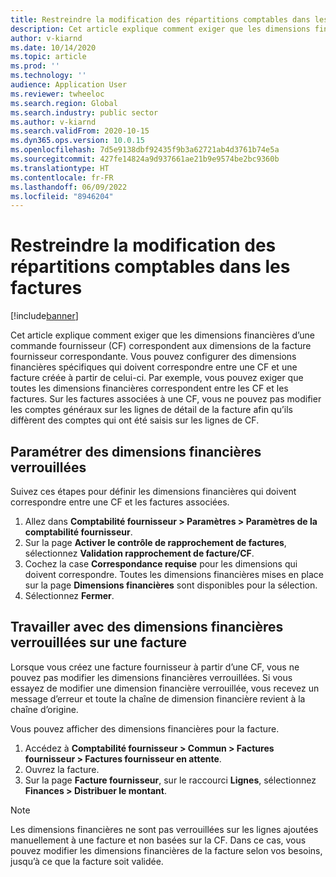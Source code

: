 ```yaml
---
title: Restreindre la modification des répartitions comptables dans les factures
description: Cet article explique comment exiger que les dimensions financières d’une commande fournisseur (CF) correspondent aux dimensions de la facture fournisseur correspondante.
author: v-kiarnd
ms.date: 10/14/2020
ms.topic: article
ms.prod: ''
ms.technology: ''
audience: Application User
ms.reviewer: twheeloc
ms.search.region: Global
ms.search.industry: public sector
ms.author: v-kiarnd
ms.search.validFrom: 2020-10-15
ms.dyn365.ops.version: 10.0.15
ms.openlocfilehash: 7d5e9138dbf92435f9b3a62721ab4d3761b74e5a
ms.sourcegitcommit: 427fe14824a9d937661ae21b9e9574be2bc9360b
ms.translationtype: HT
ms.contentlocale: fr-FR
ms.lasthandoff: 06/09/2022
ms.locfileid: "8946204"
---
```

# <a name="restrict-editing-of-accounting-distributions-on-invoices"></a>Restreindre la modification des répartitions comptables dans les factures

[!include[banner](../includes/banner.md)]

Cet article explique comment exiger que les dimensions financières d’une commande fournisseur (CF) correspondent aux dimensions de la facture fournisseur correspondante. Vous pouvez configurer des dimensions financières spécifiques qui doivent correspondre entre une CF et une facture créée à partir de celui-ci. Par exemple, vous pouvez exiger que toutes les dimensions financières correspondent entre les CF et les factures. Sur les factures associées à une CF, vous ne pouvez pas modifier les comptes généraux sur les lignes de détail de la facture afin qu’ils diffèrent des comptes qui ont été saisis sur les lignes de CF.

## <a name="set-up-locked-financial-dimensions"></a>Paramétrer des dimensions financières verrouillées

Suivez ces étapes pour définir les dimensions financières qui doivent correspondre entre une CF et les factures associées.

1. Allez dans **Comptabilité fournisseur \> Paramètres \> Paramètres de la comptabilité fournisseur**.
2. Sur la page **Activer le contrôle de rapprochement de factures**, sélectionnez **Validation rapprochement de facture/CF**.
3. Cochez la case **Correspondance requise** pour les dimensions qui doivent correspondre. Toutes les dimensions financières mises en place sur la page **Dimensions financières** sont disponibles pour la sélection.
4. Sélectionnez **Fermer**.

## <a name="work-with-locked-financial-dimensions-on-an-invoice"></a>Travailler avec des dimensions financières verrouillées sur une facture

Lorsque vous créez une facture fournisseur à partir d’une CF, vous ne pouvez pas modifier les dimensions financières verrouillées. Si vous essayez de modifier une dimension financière verrouillée, vous recevez un message d’erreur et toute la chaîne de dimension financière revient à la chaîne d’origine.

Vous pouvez afficher des dimensions financières pour la facture.

1. Accédez à **Comptabilité fournisseur \> Commun \> Factures fournisseur \> Factures fournisseur en attente**.
2. Ouvrez la facture.
3. Sur la page **Facture fournisseur**, sur le raccourci **Lignes**, sélectionnez **Finances \> Distribuer le montant**.

> [!NOTE]
> Les dimensions financières ne sont pas verrouillées sur les lignes ajoutées manuellement à une facture et non basées sur la CF. Dans ce cas, vous pouvez modifier les dimensions financières de la facture selon vos besoins, jusqu’à ce que la facture soit validée.
